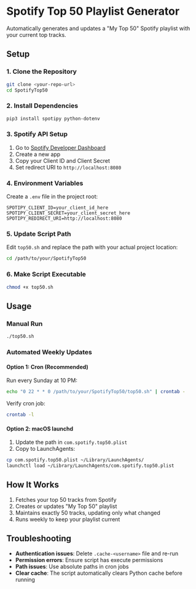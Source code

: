 # Spotify Top 50 Playlist Generator

Automatically generates and updates a "My Top 50" Spotify playlist with your current top tracks.

## Setup

### 1. Clone the Repository
```bash
git clone <your-repo-url>
cd SpotifyTop50
```

### 2. Install Dependencies
```bash
pip3 install spotipy python-dotenv
```

### 3. Spotify API Setup
1. Go to [Spotify Developer Dashboard](https://developer.spotify.com/dashboard)
2. Create a new app
3. Copy your Client ID and Client Secret
4. Set redirect URI to `http://localhost:8080`

### 4. Environment Variables
Create a `.env` file in the project root:
```
SPOTIPY_CLIENT_ID=your_client_id_here
SPOTIPY_CLIENT_SECRET=your_client_secret_here
SPOTIPY_REDIRECT_URI=http://localhost:8080
```

### 5. Update Script Path
Edit `top50.sh` and replace the path with your actual project location:
```bash
cd /path/to/your/SpotifyTop50
```

### 6. Make Script Executable
```bash
chmod +x top50.sh
```

## Usage

### Manual Run
```bash
./top50.sh
```

### Automated Weekly Updates

#### Option 1: Cron (Recommended)
Run every Sunday at 10 PM:
```bash
echo "0 22 * * 0 /path/to/your/SpotifyTop50/top50.sh" | crontab -
```

Verify cron job:
```bash
crontab -l
```

#### Option 2: macOS launchd
1. Update the path in `com.spotify.top50.plist`
2. Copy to LaunchAgents:
```bash
cp com.spotify.top50.plist ~/Library/LaunchAgents/
launchctl load ~/Library/LaunchAgents/com.spotify.top50.plist
```

## How It Works

1. Fetches your top 50 tracks from Spotify
2. Creates or updates "My Top 50" playlist
3. Maintains exactly 50 tracks, updating only what changed
4. Runs weekly to keep your playlist current

## Troubleshooting

- **Authentication issues**: Delete `.cache-<username>` file and re-run
- **Permission errors**: Ensure script has execute permissions
- **Path issues**: Use absolute paths in cron jobs
- **Clear cache**: The script automatically clears Python cache before running